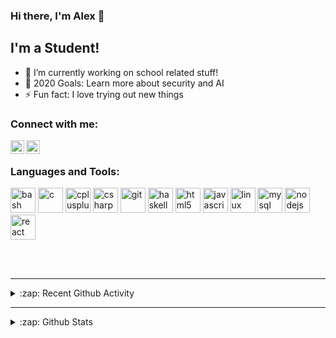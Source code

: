 ### Hi there, I'm Alex 👋

## I'm a Student!
- 🔭 I’m currently working on school related stuff!
- 🥅 2020 Goals: Learn more about security and AI
- ⚡ Fun fact: I love trying out new things

### Connect with me:

[<img align="left" alt="alexjercan | LinkedIn" width="22px" src="https://cdn.jsdelivr.net/npm/simple-icons@v3/icons/linkedin.svg" />][linkedin]
[<img align="left" alt="alexjercan | Instagram" width="22px" src="https://cdn.jsdelivr.net/npm/simple-icons@v3/icons/instagram.svg" />][instagram]

<br />

### Languages and Tools:

<p align="left"><img src="https://www.vectorlogo.zone/logos/gnu_bash/gnu_bash-icon.svg" alt="bash" width="40" height="40"/> <img src="https://devicons.github.io/devicon/devicon.git/icons/c/c-original.svg" alt="c" width="40" height="40"/> <img src="https://devicons.github.io/devicon/devicon.git/icons/cplusplus/cplusplus-original.svg" alt="cplusplus" width="40" height="40"/> <img src="https://devicons.github.io/devicon/devicon.git/icons/csharp/csharp-original.svg" alt="csharp" width="40" height="40"/> <img src="https://www.vectorlogo.zone/logos/git-scm/git-scm-icon.svg" alt="git" width="40" height="40"/> <img src="https://upload.wikimedia.org/wikipedia/commons/1/1c/Haskell-Logo.svg" alt="haskell" width="40" height="40"/> <img src="https://devicons.github.io/devicon/devicon.git/icons/html5/html5-original-wordmark.svg" alt="html5" width="40" height="40"/> <img src="https://devicons.github.io/devicon/devicon.git/icons/javascript/javascript-original.svg" alt="javascript" width="40" height="40"/> <img src="https://devicons.github.io/devicon/devicon.git/icons/linux/linux-original.svg" alt="linux" width="40" height="40"/> <img src="https://devicons.github.io/devicon/devicon.git/icons/mysql/mysql-original-wordmark.svg" alt="mysql" width="40" height="40"/> <img src="https://devicons.github.io/devicon/devicon.git/icons/nodejs/nodejs-original-wordmark.svg" alt="nodejs" width="40" height="40"/> <img src="https://devicons.github.io/devicon/devicon.git/icons/react/react-original-wordmark.svg" alt="react" width="40" height="40"/></p>


<br />
<br />

---

<details>
  <summary>:zap: Recent Github Activity</summary>

<!--START_SECTION:activity-->
<!--END_SECTION:activity-->

</details>

---

<details>
  <summary>:zap: Github Stats</summary>

  <img align="left" alt="Alex's Github Stats" src="https://github-readme-stats.alexjercan.vercel.app/api?username=alexjercan&show_icons=true&hide_border=true" />

</details>

[instagram]: https://www.instagram.com/alex_jercan/?hl=ro
[linkedin]: https://www.linkedin.com/in/alex-jercan-42636713a/
